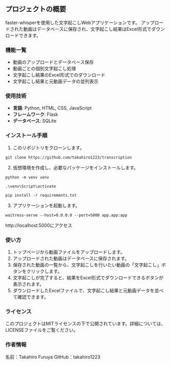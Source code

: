## プロジェクトの概要
faster-whisperを使用した文字起こしWebアプリケーションです。
アップロードされた動画はデータベースに保存され、文字起こし結果はExcel形式でダウンロードできます。

### 機能一覧

- 動画のアップロードとデータベース保存
- 動画ごとの個別文字起こし処理
- 文字起こし結果のExcel形式でのダウンロード
- 文字起こし結果と元動画データの並列表示

### 使用技術

- **言語**: Python, HTML, CSS, JavaScript
- **フレームワーク**: Flask
- **データベース**: SQLite

### インストール手順

1. このリポジトリをクローンします。
```
git clone https://github.com/takahiro1223/transcription
```

2. 仮想環境を作成し、必要なパッケージをインストールします。
```
python -m venv venv
```
```
.\venv\Script\activate
```
```
pip install -r requirements.txt
```
3. アプリケーションを起動します。
```
waitress-serve --host=0.0.0.0 --port=5000 app.app:app
```
http://localhost:5000にアクセス

### 使い方

1. トップページから動画ファイルをアップロードします。
2. アップロードされた動画はデータベースに保存されます。
3. 保存された動画の一覧から、文字起こしを行いたい動画の「文字起こし」ボタンをクリックします。
4. 文字起こしが完了すると、結果をExcel形式でダウンロードできるボタンが表示されます。
5. ダウンロードしたExcelファイルで、文字起こし結果と元動画データを並べて確認できます。

### ライセンス

このプロジェクトはMITライセンスの下で公開されています。詳細については、LICENSEファイルをご覧ください。

### 作者情報

名前：Takahiro Furuya
GitHub：takahiro1223
